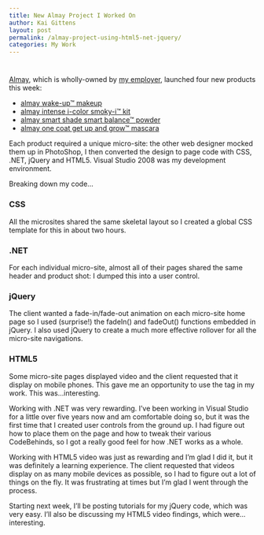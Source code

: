 ```yaml
---
title: New Almay Project I Worked On
author: Kai Gittens
layout: post
permalink: /almay-project-using-html5-net-jquery/
categories: My Work
---
```

# 

[Almay][1], which is wholly-owned by [my employer][2], launched four new products this week:

 [1]: http://almay.com/
 [2]: http://revlon.com/

*   [almay wake-up™ makeup][3]
*   [almay intense i-color smoky-i™ kit][4]
*   [almay smart shade smart balance™ powder][5]
*   [almay one coat get up and grow™ mascara][6]

 [3]: http://www.almay.com/microsites/WakeUpMakeup/Default.aspx
 [4]: http://www.almay.com/microsites/IICSmokyIKit/Default.aspx
 [5]: http://www.almay.com/microsites/SmartShadeBalance/Default.aspx
 [6]: http://www.almay.com/microsites/GetUp/Default.aspx

Each product required a unique micro-site: the other web designer mocked them up in PhotoShop, I then converted the design to page code with CSS, .NET, jQuery and HTML5. Visual Studio 2008 was my development environment.

Breaking down my code…

### CSS

All the microsites shared the same skeletal layout so I created a global CSS template for this in about two hours. 

### .NET

For each individual micro-site, almost all of their pages shared the same header and product shot: I dumped this into a user control.

### jQuery

The client wanted a fade-in/fade-out animation on each micro-site home page so I used (surprise!) the fadeIn() and fadeOut() functions embedded in jQuery. I also used jQuery to create a much more effective rollover for all the micro-site navigations.

### HTML5

Some micro-site pages displayed video and the client requested that it display on mobile phones. This gave me an opportunity to use the  tag in my work. This was…interesting.

Working with .NET was very rewarding. I’ve been working in Visual Studio for a little over five years now and am comfortable doing so, but it was the first time that I created user controls from the ground up. I had figure out how to place them on the page and how to tweak their various CodeBehinds, so I got a really good feel for how .NET works as a whole.

Working with HTML5 video was just as rewarding and I’m glad I did it, but it was definitely a learning experience. The client requested that videos display on as many mobile devices as possible, so I had to figure out a lot of things on the fly. It was frustrating at times but I’m glad I went through the process.

Starting next week, I’ll be posting tutorials for my jQuery code, which was very easy. I’ll also be discussing my HTML5 video findings, which were…interesting.